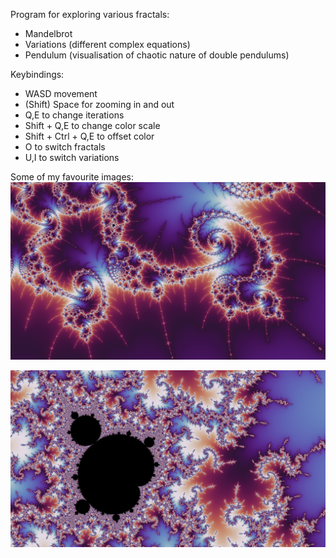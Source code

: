 Program for exploring various fractals:
- Mandelbrot
- Variations (different complex equations)
- Pendulum (visualisation of chaotic nature of double pendulums)

Keybindings:
- WASD movement
- (Shift) Space for zooming in and out
- Q,E to change iterations
- Shift + Q,E to change color scale
- Shift + Ctrl + Q,E to offset color
- O to switch fractals
- U,I to switch variations


Some of my favourite images:
![Swirls](https://github.com/William-Kenyon/Fractal_Explorer/blob/main/images/dark.png)

![Minibrot](https://github.com/William-Kenyon/Fractal_Explorer/blob/main/images/mishapen.png)
